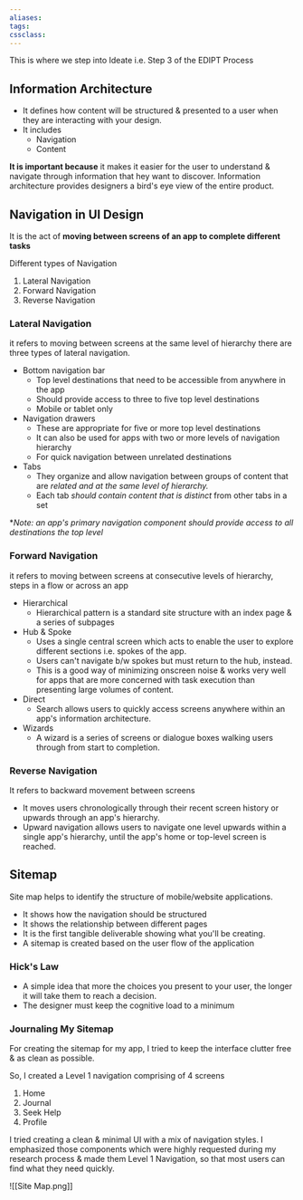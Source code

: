 ```yaml
---
aliases:
tags: 
cssclass:
---
```


This is where we step into Ideate i.e. Step 3 of the EDIPT Process

## Information Architecture
- It defines how content will be structured & presented to a user when they are interacting with your design.
- It includes
	- Navigation 
	- Content

**It is important because** it makes it easier for the user to understand & navigate through information that hey want to discover.
Information architecture provides designers a bird's eye view of the entire product.

## Navigation in UI Design
It is the act of **moving between screens of an app to complete different tasks**

Different types of Navigation
1. Lateral Navigation
2. Forward Navigation
3. Reverse Navigation

### Lateral Navigation
it refers to moving between screens at the same level of hierarchy there are three types of lateral navigation.

- Bottom navigation bar
	- Top level destinations that need to be accessible from anywhere in the app
	- Should provide access to three to five top level destinations
	- Mobile or tablet only
- Navigation drawers
	- These are appropriate for five or more top level destinations
	- It can also be used for apps with two or more levels of navigation hierarchy
	- For quick navigation between unrelated destinations
- Tabs
	- They organize and allow navigation between groups of content that are *related and at the same level of hierarchy.*
	- Each tab *should contain content that is distinct* from other tabs in a set

**Note: an app's primary navigation component should *provide access to all destinations the top level**

### Forward Navigation
it refers to moving between screens at consecutive levels of hierarchy, steps in a flow or across an app

- Hierarchical
	- Hierarchical pattern is a standard site structure with an index page & a series of subpages
- Hub & Spoke
	- Uses a single central screen which acts to enable the user to explore different sections i.e. spokes of the app.
	- Users can't navigate b/w spokes but must return to the hub, instead.
	- This is a good way of minimizing onscreen noise & works very well for apps that are more concerned with task execution than presenting large volumes of content.
- Direct 
	- Search allows users to quickly access screens anywhere within an app's information architecture.
- Wizards
	- A wizard is a series of screens or dialogue boxes walking users through from start to completion.

### Reverse Navigation
It refers to backward movement between screens

- It moves users chronologically through their recent screen history or upwards through an app's hierarchy.
- Upward navigation allows users to navigate one level upwards within a single app's hierarchy, until the app's home or top-level screen is reached.


## Sitemap
Site map helps to identify the structure of mobile/website applications.

- It shows how the navigation should be structured
- It shows the relationship between different pages
- It is the first tangible deliverable showing what you'll be creating.
- A sitemap is created based on the user flow of the application

### Hick's Law
- A simple idea that more the choices you present to your user, the longer it will take them to reach a decision.
- The designer must keep the cognitive load to a minimum

### Journaling My Sitemap
For creating the sitemap for my app, I tried to keep the interface clutter free & as clean as possible.

So, I created a Level 1 navigation comprising of 4 screens
1. Home
2. Journal
3. Seek Help
4. Profile

I tried creating a clean & minimal UI with a mix of navigation styles. 
I emphasized those components which were highly requested during my research process & made them Level 1 Navigation, so that most users can find what they need quickly.

![[Site Map.png]]